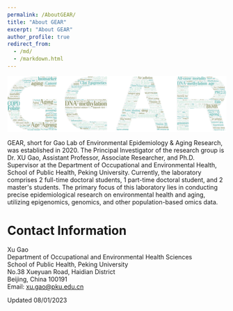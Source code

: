 ```yaml
---
permalink: /AboutGEAR/
title: "About GEAR"
excerpt: "About GEAR"
author_profile: true
redirect_from: 
  - /md/
  - /markdown.html
---
```


![](GEARcloud.png)


GEAR, short for Gao Lab of Environmental Epidemiology & Aging Research, was established in 2020. The Principal Investigator of the research group is Dr. XU Gao, Assistant Professor, Associate Researcher, and Ph.D. Supervisor at the Department of Occupational and Environmental Health, School of Public Health, Peking University. Currently, the laboratory comprises 2 full-time doctoral students, 1 part-time doctoral student, and 2 master's students. The primary focus of this laboratory lies in conducting precise epidemiological research on environmental health and aging, utilizing epigenomics, genomics, and other population-based omics data.

Contact Information
=====
Xu Gao \
Department of Occupational and Environmental Health Sciences \
School of Public Health, Peking University \
No.38 Xueyuan Road, Haidian District \
Beijing, China 100191\
Email: <xu.gao@pku.edu.cn>

Updated 08/01/2023
